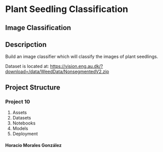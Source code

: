 # Plant Seedling Classification
## Image Classification

## Descripction
Build an image classifier which will classify the images of plant seedlings.

Dataset is located at: https://vision.eng.au.dk/?download=/data/WeedData/NonsegmentedV2.zip

## Project Structure
### Project 10
1. Assets
2. Datasets
3. Notebooks
4. Models
5. Deployment

#### Horacio Morales González
#### 

